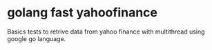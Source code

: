 golang fast yahoofinance
========================

Basics tests to retrive data from yahoo finance with multithread using google go language. 
